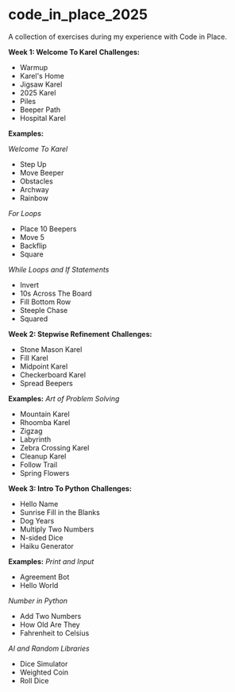 # code_in_place_2025
A collection of exercises during my experience with Code in Place.

**Week 1: Welcome To Karel**
__Challenges:__
- Warmup
- Karel's Home
- Jigsaw Karel
- 2025 Karel
- Piles
- Beeper Path
- Hospital Karel

__Examples:__

*Welcome To Karel*
- Step Up
- Move Beeper
- Obstacles
- Archway
- Rainbow

*For Loops*
- Place 10 Beepers
- Move 5
- Backflip
- Square

*While Loops and If Statements*
- Invert
- 10s Across The Board
- Fill Bottom Row
- Steeple Chase
- Squared

**Week 2: Stepwise Refinement**
__Challenges:__
- Stone Mason Karel
- Fill Karel
- Midpoint Karel
- Checkerboard Karel
- Spread Beepers

__Examples:__
*Art of Problem Solving*
- Mountain Karel
- Rhoomba Karel
- Zigzag
- Labyrinth
- Zebra Crossing Karel
- Cleanup Karel
- Follow Trail
- Spring Flowers

**Week 3: Intro To Python**
__Challenges:__
- Hello Name
- Sunrise Fill in the Blanks
- Dog Years
- Multiply Two Numbers
- N-sided Dice
- Haiku Generator

__Examples:__
*Print and Input*
- Agreement Bot
- Hello World

*Number in Python*
- Add Two Numbers
- How Old Are They
- Fahrenheit to Celsius

*AI and Random Libraries*
- Dice Simulator
- Weighted Coin
- Roll Dice